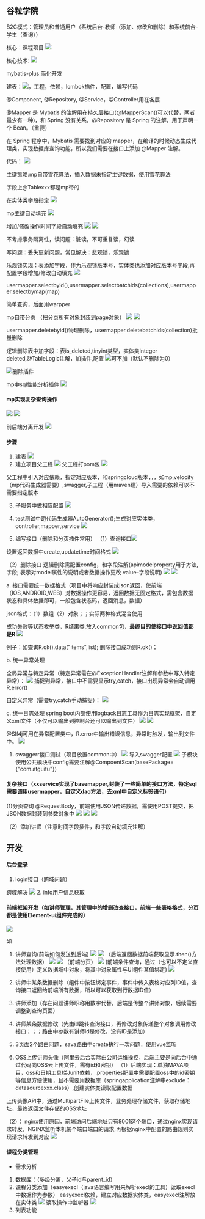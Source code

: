 ## 谷粒学院

B2C模式：管理员和普通用户（系统后台-教师（添加、修改和删除）和系统前台-学生（查询））

核心：课程项目
![](/img/academyject/module.PNG)

核心技术:
![](/img/academyject/skill.PNG)

mybatis-plus:简化开发

建表：![](/img/academyject/table.PNG)，工程，依赖，lombok插件，配置，编写代码

@Component, @Repository, @Service，@Controller用在各层

@Mapper 是 Mybatis 的注解用在持久层接口(@MapperScan()可以代替，两者最少有一种)，和 Spring 没有关系，@Repository 是 Spring 的注解，用于声明一个 Bean。（重要）

在 Spring 程序中，Mybatis 需要找到对应的 mapper，在编译的时候动态生成代理类，实现数据库查询功能，所以我们需要在接口上添加 @Mapper 注解。

代码：
![](/img/academyject/test.PNG)

主键策略:mp自带雪花算法，插入数据未指定主键数据，使用雪花算法

字段上@Tablexxx都是mp带的

在实体类字段指定
![](/img/academyject/id.PNG)

mp主键自动填充
![](/img/academyject/auto.PNG)

增加/修改操作时间字段自动填充
![](/img/academyject/autotime1.PNG)
![](/img/academyject/autotime2.PNG)


不考虑事务隔离性，读问题：脏读，不可重复读，幻读

写问题：丢失更新问题，常见解决：悲观锁，乐观锁

乐观锁实现：表添加字段，作为乐观锁版本号，实体类也添加对应版本号字段,再配置字段增加/修改自动填充
![](/img/academyject/opsoft.PNG)

usermapper.selectbyid(),usermapper.selectbatchids(collections),usermapper.selectbymap(map)

简单查询，后面用warpper

mp自带分页 （把分页所有对象封装到page对象）
![](/img/academyject/page1.PNG)
![](/img/academyject/page2.PNG)


usermapper.deletebyid()物理删除，usermapper.deletebatchids(collection)批量删除

逻辑删除表中加字段：表is_deleted,tinyint类型，实体类Integer deleted,@TableLogic注解，加插件,配置
![](/img/academyject/delete1.PNG)可不加（默认不删除为0）

![](/img/academyject/delete2.PNG)删除插件


mp中sql性能分析插件
![](/img/academyject/performance.PNG)

#### mp实现复杂查询操作
![](/img/academyject/querywrapper1.PNG)
![](/img/academyject/querywrapper2.PNG)

前后端分离开发
![](/img/academyject/develop.PNG)

#### 步骤
1. 建表
![](/img/academyject/table1.PNG)
2. 建立项目父工程
![](/img/academyject/structure.PNG)
父工程打pom包
![](/img/academyject/pom.PNG)


父工程中引入对应依赖，指定对应版本，和springcloud版本，，，如mp,velocity（mp代码生成器需要）,swagger,子工程（用maven建）导入需要的依赖可以不需要指定版本

3. 子服务中做相应配置
![](/img/academyject/properties.PNG)

4. test测试中跑代码生成器AutoGenerator();生成对应实体类，controller,mapper,service
![](/img/academyject/velocity.PNG)

5. 编写接口（删除和分页插件常用）
（1）查询接口![](/img/academyject/interface.PNG)

设置返回数据中create,updatetime时间格式
![](/img/academyject/time.PNG)

（2）删除接口
逻辑删除需配置config，和字段注解(apimodelproperty用于方法,字段; 表示对model属性的说明或者数据操作更改 value–字段说明)
![](/img/academyject/isdelete1.PNG)
![](/img/academyject/isdelete2.PNG)


a. 接口需要统一数据格式（项目中将响应封装成json返回，使前端（IOS,ANDROID,WEB）对数据操作更容易，返回数据无固定格式，需包含数据状态和具体数据即可，一般包含状态码，返回消息，数据）

json格式：（1）数组（2）对象；；实际两种格式混合使用

成功失败等状态枚举类，R结果类,放入common包，**最终目的使接口中返回值都是R**
![](/img/academyject/R.PNG)

例子：如查询R.ok().data("items",list);
删除接口成功则R.ok()；

b. 统一异常处理

全局异常与特定异常（特定异常需在@ExceptionHandler注解和参数中写入特定异常）：
![](/img/academyject/exception.PNG)
捕捉到异常，接口中不需要显示try,catch，接口出现异常会自动调用R.error()

自定义异常（需要try,catch手动捕捉）：
![](/img/academyject/customexception.PNG)

c. 统一日志处理
spring boot内部使用logback日志工具作为日志实现框架，自定义xml文件（不仅可以输出到控制台还可以输出到文件）
![](/img/academyject/logback1.PNG)
![](/img/academyject/logback2.PNG)

@Slf4j可用在异常配置类中，R.error中输出错误信息，异常时触发，输出到文件中。
![](/img/academyject/logback3.PNG)

1. swaggerr接口测试（项目放置common中）
![](/img/academyject/swagger.PNG)
导入swagger配置
![](/img/academyject/swagger1.PNG)
子模块使用公共模块中config需要注解@CompoentScan(basePackage={"com.atguitu"})


#### 复杂接口（xxservice实现了basemapper,封装了一些简单的接口方法，特定sql需要调用usermapper，自定义dao方法，去xml中自定义标签语句）

(1)分页查询
@RequestBody，前端使用JSON传递数据，需使用POST提交，把JSON数据封装到参数对象中
![](/img/academyject/pagewar1.PNG)
![](/img/academyject/pagewar2.PNG)
![](/img/academyject/pagewar3.PNG)

（2）添加讲师（注意时间字段插件，和字段自动填充注解）


## 开发
#### 后台登录
1. login接口（跨域问题）

跨域解决
![](/img/academyject/crossorigin.PNG)
2. info用户信息获取

#### 前端框架开发（如讲师管理，其管理中的增删改查接口，前端一些表格格式，分页都是使用Element-ui组件完成的）
![](/img/academyject/front.PNG)

如
1. 讲师查询(前端如何发送到后端)
![](/img/academyject/fsearch.PNG)
![](/img/academyject/fsearchapi.PNG)
（后端返回数据前端获取显示.then()方法处理数据）
![](/img/academyject/elementui1.PNG)
![](/img/academyject/elementui2.PNG)
（前端分页）
![](/img/academyject/fpage.PNG)
(前端条件查询，通过（也可以不定义直接使用）定义数据域中对象，将其中对象属性与UI组件某值绑定)
![](/img/academyject/fcondition.PNG)

2. 讲师中某条数据删除（组件中按钮绑定事件，事件中传入表格对应列ID值，查询接口返回给前端所有数据，所以可以获取到行数据ID值）
3. 讲师添加（存在问题讲师职称用数字代替，后端是传整个讲师对象，后续需要调整到查询页面）
4. 讲师某条数据修改（先由id跳转查询接口，再修改对象传递整个对象调用修改接口；；；路由中参数有讲师id是修改，没有ID是添加）
5. 3页面2个路由问题，sava路由中create执行一次问题，使用vue监听
6. OSS上传讲师头像（阿里云后台实际由公司运维操控，后端主要是向后台中通过代码向OSS云上传文件，需有id和密钥）
（1）后端实现：单独MAVA项目，oss和日期工具栏Junit依赖，.properties配置中需要配置oss中的id密钥等信息方便使用，且不需要用数据库（springapplication注解中exclude：datasourcexxx.class）,创建实体类读取配置数据

上传头像API中，通过MultipartFile上传文件，业务处理存储文件，获取存储地址，最终返回文件存储的OSS地址

（2）：
nginx使用原因，前端访问后端地址只有8001这个端口，通过nginx实现请求转发，NGINX监听本机某个端口端口的请求,再根据nginx中配置的路由规则实现请求转发到对应
![](/img/academyject/nginx.PNG)

#### 课程分类管理
- 需求分析
1. 数据库：（多级分离，父子id与parent_id）
2. 课程分类添加（easyexecl（java语言编写用来解析execl的工具）读取execl中数据作为参数）
easyexecl依赖，建立对应数据实体类，easyexecl注解放在实体类
![](/img/academyject/easyexecl.PNG)
读取操作中监听器
![](/img/academyject/listen.PNG)
3. 列表功能




